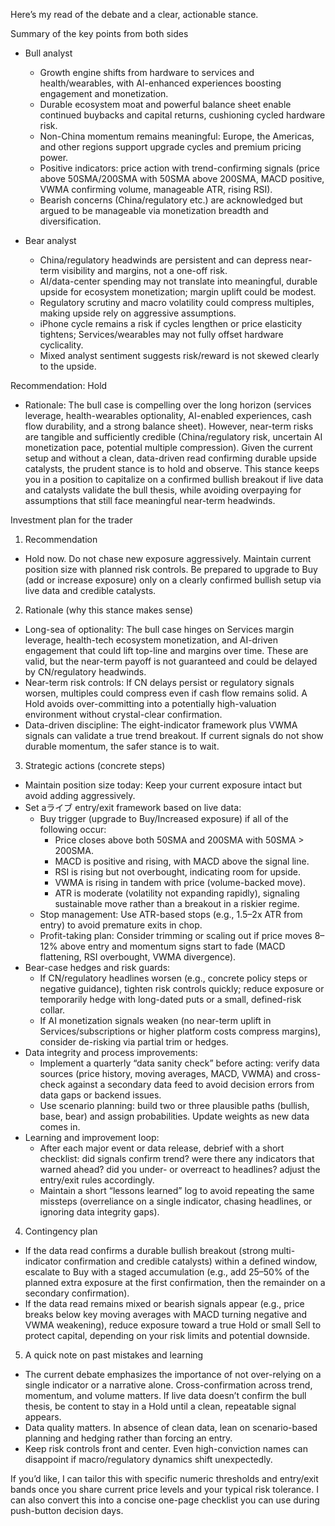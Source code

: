 Here’s my read of the debate and a clear, actionable stance.

Summary of the key points from both sides
- Bull analyst
  - Growth engine shifts from hardware to services and health/wearables, with AI-enhanced experiences boosting engagement and monetization.
  - Durable ecosystem moat and powerful balance sheet enable continued buybacks and capital returns, cushioning cycled hardware risk.
  - Non-China momentum remains meaningful: Europe, the Americas, and other regions support upgrade cycles and premium pricing power.
  - Positive indicators: price action with trend-confirming signals (price above 50SMA/200SMA with 50SMA above 200SMA, MACD positive, VWMA confirming volume, manageable ATR, rising RSI).
  - Bearish concerns (China/regulatory etc.) are acknowledged but argued to be manageable via monetization breadth and diversification.

- Bear analyst
  - China/regulatory headwinds are persistent and can depress near-term visibility and margins, not a one-off risk.
  - AI/data-center spending may not translate into meaningful, durable upside for ecosystem monetization; margin uplift could be modest.
  - Regulatory scrutiny and macro volatility could compress multiples, making upside rely on aggressive assumptions.
  - iPhone cycle remains a risk if cycles lengthen or price elasticity tightens; Services/wearables may not fully offset hardware cyclicality.
  - Mixed analyst sentiment suggests risk/reward is not skewed clearly to the upside.

Recommendation: Hold
- Rationale: The bull case is compelling over the long horizon (services leverage, health-wearables optionality, AI-enabled experiences, cash flow durability, and a strong balance sheet). However, near-term risks are tangible and sufficiently credible (China/regulatory risk, uncertain AI monetization pace, potential multiple compression). Given the current setup and without a clean, data-driven read confirming durable upside catalysts, the prudent stance is to hold and observe. This stance keeps you in a position to capitalize on a confirmed bullish breakout if live data and catalysts validate the bull thesis, while avoiding overpaying for assumptions that still face meaningful near-term headwinds.

Investment plan for the trader
1) Recommendation
- Hold now. Do not chase new exposure aggressively. Maintain current position size with planned risk controls. Be prepared to upgrade to Buy (add or increase exposure) only on a clearly confirmed bullish setup via live data and credible catalysts.

2) Rationale (why this stance makes sense)
- Long-sea of optionality: The bull case hinges on Services margin leverage, health-tech ecosystem monetization, and AI-driven engagement that could lift top-line and margins over time. These are valid, but the near-term payoff is not guaranteed and could be delayed by CN/regulatory headwinds.
- Near-term risk controls: If CN delays persist or regulatory signals worsen, multiples could compress even if cash flow remains solid. A Hold avoids over-committing into a potentially high-valuation environment without crystal-clear confirmation.
- Data-driven discipline: The eight-indicator framework plus VWMA signals can validate a true trend breakout. If current signals do not show durable momentum, the safer stance is to wait.

3) Strategic actions (concrete steps)
- Maintain position size today: Keep your current exposure intact but avoid adding aggressively.
- Set aライブ entry/exit framework based on live data:
  - Buy trigger (upgrade to Buy/Increased exposure) if all of the following occur:
    - Price closes above both 50SMA and 200SMA with 50SMA > 200SMA.
    - MACD is positive and rising, with MACD above the signal line.
    - RSI is rising but not overbought, indicating room for upside.
    - VWMA is rising in tandem with price (volume-backed move).
    - ATR is moderate (volatility not expanding rapidly), signaling sustainable move rather than a breakout in a riskier regime.
  - Stop management: Use ATR-based stops (e.g., 1.5–2x ATR from entry) to avoid premature exits in chop.
  - Profit-taking plan: Consider trimming or scaling out if price moves 8–12% above entry and momentum signs start to fade (MACD flattening, RSI overbought, VWMA divergence).
- Bear-case hedges and risk guards:
  - If CN/regulatory headlines worsen (e.g., concrete policy steps or negative guidance), tighten risk controls quickly; reduce exposure or temporarily hedge with long-dated puts or a small, defined-risk collar.
  - If AI monetization signals weaken (no near-term uplift in Services/subscriptions or higher platform costs compress margins), consider de-risking via partial trim or hedges.
- Data integrity and process improvements:
  - Implement a quarterly “data sanity check” before acting: verify data sources (price history, moving averages, MACD, VWMA) and cross-check against a secondary data feed to avoid decision errors from data gaps or backend issues.
  - Use scenario planning: build two or three plausible paths (bullish, base, bear) and assign probabilities. Update weights as new data comes in.
- Learning and improvement loop:
  - After each major event or data release, debrief with a short checklist: did signals confirm trend? were there any indicators that warned ahead? did you under- or overreact to headlines? adjust the entry/exit rules accordingly.
  - Maintain a short “lessons learned” log to avoid repeating the same missteps (overreliance on a single indicator, chasing headlines, or ignoring data integrity gaps).

4) Contingency plan
- If the data read confirms a durable bullish breakout (strong multi-indicator confirmation and credible catalysts) within a defined window, escalate to Buy with a staged accumulation (e.g., add 25–50% of the planned extra exposure at the first confirmation, then the remainder on a secondary confirmation).
- If the data read remains mixed or bearish signals appear (e.g., price breaks below key moving averages with MACD turning negative and VWMA weakening), reduce exposure toward a true Hold or small Sell to protect capital, depending on your risk limits and potential downside.

5) A quick note on past mistakes and learning
- The current debate emphasizes the importance of not over-relying on a single indicator or a narrative alone. Cross-confirmation across trend, momentum, and volume matters. If live data doesn’t confirm the bull thesis, be content to stay in a Hold until a clean, repeatable signal appears.
- Data quality matters. In absence of clean data, lean on scenario-based planning and hedging rather than forcing an entry.
- Keep risk controls front and center. Even high-conviction names can disappoint if macro/regulatory dynamics shift unexpectedly.

If you’d like, I can tailor this with specific numeric thresholds and entry/exit bands once you share current price levels and your typical risk tolerance. I can also convert this into a concise one-page checklist you can use during push-button decision days.